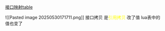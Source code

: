 [接口映射table](file:///D:/Obsidian%20Unity/Unity/%E7%83%AD%E6%9B%B4%E6%96%B0%E6%96%B9%E6%A1%88/Assets/Scripts/CSCallLua/Lesson8_CallInterface.cs)

![[Pasted image 20250530171711.png]]
接口拷贝 是<font color="#ffff00">引用拷贝</font> 改了值 lua表中的值也变了